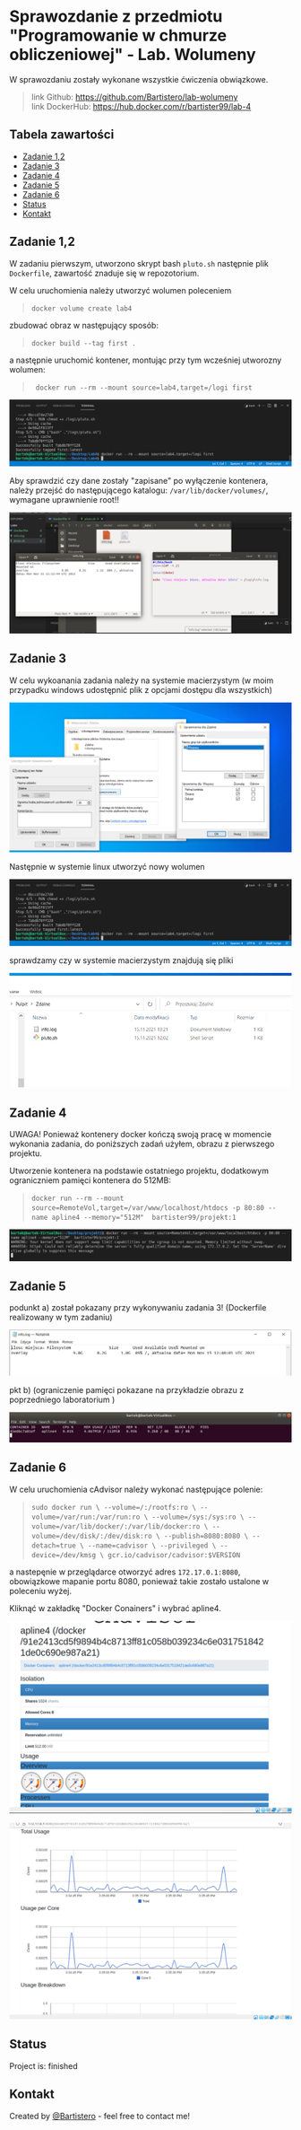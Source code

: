 # Sprawozdanie z przedmiotu "Programowanie w chmurze obliczeniowej" - Lab. Wolumeny 
W sprawozdaniu zostały wykonane wszystkie ćwiczenia obwiązkowe. 

>link Github: https://github.com/Bartistero/lab-wolumeny                                  
>link DockerHub: https://hub.docker.com/r/bartister99/lab-4

## Tabela zawartości
* [Zadanie 1,2](#Zadanie-1,2)
* [Zadanie 3](#zadanie-3)
* [Zadanie 4](#zadanie-4)
* [Zadanie 5](#zadanie-5)
* [Zadanie 6](#zadanie-6)
* [Status](#status)
* [Kontakt](#contact)

## Zadanie 1,2
W zadaniu pierwszym, utworzono skrypt bash `pluto.sh`
następnie plik `Dockerfile`, zawartość znaduje się w repozotorium. 

W celu uruchomienia należy utworzyć wolumen poleceniem 

>`docker volume create lab4`

zbudować obraz w następujący sposób: 

>`docker build --tag first .`

a następnie uruchomić kontener, montując przy tym wcześniej utworozny wolumen: 

>` docker run --rm --mount source=lab4,target=/logi first`

![present screenshot](./img/uruchamianieZ1.png)

Aby sprawdzić czy dane zostały "zapisane" po wyłączenie kontenera, należy przejść do następującego katalogu: `/var/lib/docker/volumes/`, wymagane uprawnienie root!!

![present screenshot](./img/pliki.png)

## Zadanie 3

W celu wykoanania zadania należy na systemie macierzystym (w moim przypadku windows udostępnić plik z opcjami dostępu dla wszystkich)

![present screenshot](./img/udostepnianie_windows.png)

Następnie w systemie linux utworzyć nowy wolumen 

![present screenshot](./img/uruchamianieZ1.png)

sprawdzamy czy w systemie macierzystym znajdują się pliki 

![present screenshot](./img/macierzysty.png)

## Zadanie 4

UWAGA!
Ponieważ kontenery docker kończą swoją pracę w momencie wykonania zadania, do poniższych zadań użyłem, obrazu z pierwszego projektu. 


Utworzenie kontenera na podstawie ostatniego projektu, dodatkowym ograniczniem pamięci kontenera do 512MB: 

>`docker run --rm --mount source=RemoteVol,target=/var/www/localhost/htdocs -p 80:80 --name apline4 --memory="512M"  bartister99/projekt:1`

![present screenshot](./img/ograniczenie_pamieci.png)

## Zadanie 5

podunkt a) został pokazany przy wykonywaniu zadania 3! (Dockerfile realizowany w tym zadaniu)

![present screenshot](./img/plik_wygnerowany.png)

pkt b) (ograniczenie pamięci pokazane na przykładzie obrazu z poprzedniego laboratorium )

![present screenshot](./img/ograniczenie_pamieci_potwierdzenie.png)

## Zadanie 6 

W celu uruchomienia cAdvisor należy wykonać następujące polenie: 
>`sudo docker run \
>   --volume=/:/rootfs:ro \
>   --volume=/var/run:/var/run:ro \
>   --volume=/sys:/sys:ro \
>   --volume=/var/lib/docker/:/var/lib/docker:ro \
>   --volume=/dev/disk/:/dev/disk:ro \
>   --publish=8080:8080 \
>   --detach=true \
>   --name=cadvisor \
>   --privileged \
>   --device=/dev/kmsg \
>   gcr.io/cadvisor/cadvisor:$VERSION
`

a nastepęnie w przeglądarce otworzyć adres `172.17.0.1:8080`, obowiązkowe mapanie portu 8080, ponieważ takie zostało ustalone w poleceniu wyżej. 

Kliknąć w zakładkę "Docker Conainers" i wybrać apline4. 

![present screenshot](./img/cAdvisor1.png)

![present screenshot](./img/cAdvisor2.png)

## Status
Project is: finished

## Kontakt
Created by [@Bartistero](https://github.com/Bartistero/) - feel free to contact me!